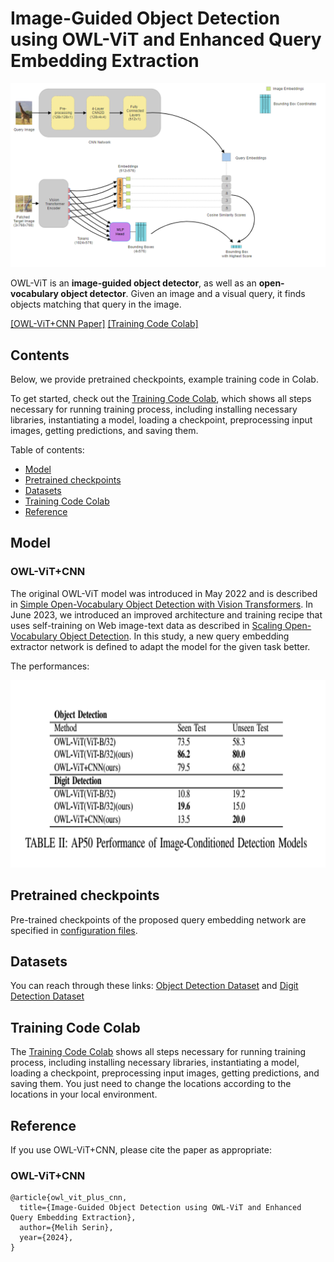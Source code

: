 Image-Guided Object Detection using OWL-ViT and Enhanced Query Embedding Extraction
==
<img src="data/proposed_architecture.png" alt="Proposed Architecture" width="600"/>

OWL-ViT is an **image-guided object detector**, as well as an **open-vocabulary object detector**. Given an image and a visual query, it finds objects matching that query in the image.

[[OWL-ViT+CNN Paper]](https://zenodo.org/records/10938342)
[[Training Code Colab]](https://colab.research.google.com/drive/1wsms9mcqSTqUJCNuM4AyMZBrXwiz2BGn?usp=drive_link)


## Contents
Below, we provide pretrained checkpoints, example training code in Colab.

To get started, check out the [Training Code Colab](https://colab.research.google.com/drive/1wsms9mcqSTqUJCNuM4AyMZBrXwiz2BGn?usp=drive_link), which shows all steps necessary for running training process, including installing necessary libraries, instantiating a model, loading a checkpoint, preprocessing input images, getting predictions, and saving them.

Table of contents:

* [Model](#model)
* [Pretrained checkpoints](#pretrained-checkpoints)
* [Datasets](#datasets)
* [Training Code Colab](#colabs)
* [Reference](#reference)

## Model

### OWL-ViT+CNN
The original OWL-ViT model was introduced in May 2022 and is described in [Simple Open-Vocabulary Object Detection with Vision Transformers](https://arxiv.org/abs/2205.06230). In June 2023, we introduced an improved architecture and training recipe that uses self-training on Web image-text data as described in [Scaling Open-Vocabulary Object Detection](https://arxiv.org/abs/2306.09683). In this study, a new query embedding extractor network is defined to adapt the model for the given task better.

The performances:

<img src="data/performance_table.png" alt="OWL-ViT benchmark table" height="300"/>


## Pretrained checkpoints

Pre-trained checkpoints of the proposed query embedding network are specified in [configuration files](https://github.com/melihsrn/OWL-ViT_with_enhanced_query_embedding_network/query_embed_network/). 

## Datasets

You can reach through these links: [Object Detection Dataset](https://drive.google.com/drive/folders/1PseY_87Ks8PrSx9aP5HQxHOE2UYw_tY0?usp=sharing) and [Digit Detection Dataset](https://drive.google.com/drive/folders/1tjb7aveWefg6bZhMZHffMYw-Tqp3EOQx?usp=sharing)

## Training Code Colab

The [Training Code Colab](https://colab.research.google.com/drive/1wsms9mcqSTqUJCNuM4AyMZBrXwiz2BGn?usp=drive_link) shows all steps necessary for running training process, including installing necessary libraries, instantiating a model, loading a checkpoint, preprocessing input images, getting predictions, and saving them. You just need to change the locations according to the locations in your local environment.

## Reference
If you use OWL-ViT+CNN, please cite the paper as appropriate:

### OWL-ViT+CNN
```
@article{owl_vit_plus_cnn,
  title={Image-Guided Object Detection using OWL-ViT and Enhanced Query Embedding Extraction},
  author={Melih Serin},
  year={2024},
}
```
